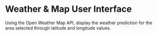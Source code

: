 # Weather & Map User Interface

Using the Open Weather Map API, display the weather prediction for the area selected through latitude and longitude values.